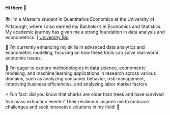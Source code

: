 #### Hi there 👋

 📚 I’m a Master’s student in Quantitative Economics at the University of Pittsburgh, where I also earned my Bachelor’s in Economics and Statistics. My academic journey has given me a strong foundation in data analysis and econometrics.  | [University Bio](https://www.mqe.pitt.edu/people/ant-122 )


🌱 I’m currently enhancing my skills in advanced data analytics and econometric modeling, focusing on how these tools can solve real-world economic issues.

🔎 I’m eager to explore methodologies in data science, econometric modeling, and machine learning applications in research across various domains, such as analyzing consumer behavior, risk management, improving business efficiencies, and analyzing labor market factors

⚡ Fun fact: did you know that sharks are older than trees and have survived five mass extinction events? Their resilience inspires me to embrace challenges and seek innovative solutions in my field! 🦈
